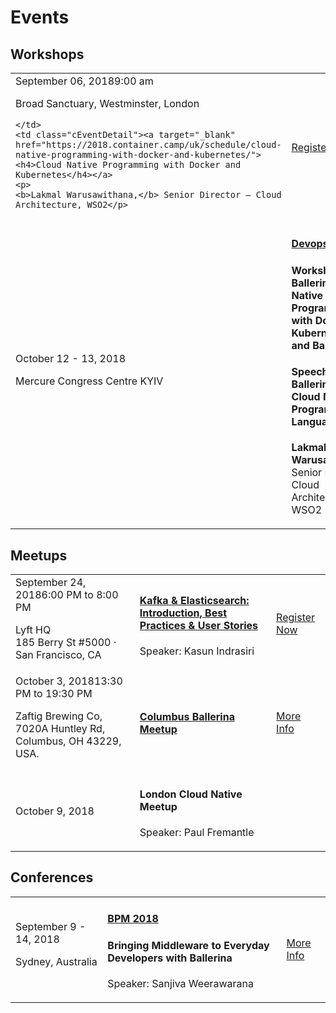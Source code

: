<script src="/js/events.js"></script>
<link rel="stylesheet" href="/css/events-page.css"></link>

# Events

## Workshops

<table class="cEventTable cWorkshopList">
<tr>
    <td class="cEventDateContainer"><span class="cEventDate">September 06, 2018</span>9:00 am
    <p class="cEventLocation">Broad Sanctuary, Westminster, London</p>

    </td>
    <td class="cEventDetail"><a target="_blank" href="https://2018.container.camp/uk/schedule/cloud-native-programming-with-docker-and-kubernetes/"><h4>Cloud Native Programming with Docker and Kubernetes</h4></a>
    <p>
    <b>Lakmal Warusawithana,</b> Senior Director – Cloud Architecture, WSO2</p>
  </p>
    </td>
    <td class="cEventURL"><a class="cEventRegistration" href="https://2018.container.camp/uk/schedule/cloud-native-programming-with-docker-and-kubernetes/">Register Now</a></td>
</tr>
<tr>
    <td class="cEventDateContainer"><span class="cEventDate">October 12 - 13, 2018</span>
    <p class="cEventLocation">Mercure Congress Centre KYIV</p>
    </td>
    <td class="cEventDetail"><a target="_blank" href="https://devopsstage.com/stranitsa-spikera/lakmal-warusawithana/"><h4>Devops Stage</h4></a>
    <h4>Workshop - Ballerina: Cloud Native Programing with Docker, Kubernetes, and Ballerina</h4>
    <h4>Speech -Ballerina: A Cloud Native Programming Language</h4>
    <b>Lakmal Warusawithana,</b> Senior Director – Cloud Architecture, WSO2</p>
    </td>
    <td class="cEventURL"><a class="cEventRegistration" href="https://devopsstage.com/stranitsa-spikera/lakmal-warusawithana/" target="_blank">More Info</a></td>
</tr>
</table>


<!-- ## Webinars

<table class="cEventTable cWebinarList">

<tr>
    <td class="cEventDateContainer"><span class="cEventDate">August 22, 2018</span>10:00 am PDT (6:00 pm in UK)</td>
    <td class="cEventDetail"><a target="_blank" href="/learn/events/webinars/observing-your-ballerina-services-with-humio/"><h4>Observing Your Ballerina Services with Humio</h4></a>
    <p>
    <b>Anjana Fernando</b> Director - Engineering, WSO2</p>
    <p>
    <b>PJ Hagerty</b></p>
    <p>Founder of DevRelate.io and Developer Advocate for Humio.com</p>
    </td>
    <td class="cEventURL"><a class="cEventRegistration" href="/learn/events/webinars/observing-your-ballerina-services-with-humio/">Register Now</a></td>
</tr>

</table> -->

## Meetups

<table class="cEventTable cMeetupsList">
    <!-- <tr>
        <td class="cEventDateContainer"><span class="cEventDate">September 10, 2018 </span>6:00 PM
            <p class="cEventLocation">inovaBra habitat,
                Av. Angélica, 2529 - 10° andar · São Paulo, Brazil</p>
        </td>
        <td class="cEventDetail"><a target="_blank" href="https://www.meetup.com/pt-BR/Cloud-Native-Sao-Paulo/events/253753781/"><h4> Cloud Native São Paulo - Meetup #6 - Aplicações Cloud Native</h4></a>
            <p>Speakers: Edgar Silva and Roberto Monteiro</p>
        </td>
        <td class="cEventURL"><a class="cEventRegistration" href="https://www.meetup.com/pt-BR/Cloud-Native-Sao-Paulo/events/253753781/" target="_blank">Register Now</a></td>
    </tr> -->
    <tr>
        <td class="cEventDateContainer"><span class="cEventDate">September 24, 2018</span>6:00 PM to 8:00 PM
            <p class="cEventLocation">Lyft HQ<br/>
185 Berry St #5000 · San Francisco, CA</p>
        </td>
        <td class="cEventDetail"><a target="_blank" href="https://www.meetup.com/KafkaBayArea/events/254248245"><h4>Kafka & Elasticsearch: Introduction, Best Practices & User Stories</h4></a>
            <p>Speaker: Kasun Indrasiri</p>
        </td>
        <td class="cEventURL"><a class="cEventRegistration" href="https://www.meetup.com/KafkaBayArea/events/254248245" target="_blank">Register Now</a></td>
    </tr>
      <tr>
        <td class="cEventDateContainer"><span class="cEventDate">October 3, 2018</span>13:30 PM to 19:30 PM
            <p class="cEventLocation">Zaftig Brewing Co, 7020A Huntley Rd, Columbus, OH 43229, USA.</p>
        </td>
        <td class="cEventDetail"><a target="_blank" href="/learn/events/osu-ballerina-meetup"><h4>Columbus Ballerina Meetup</h4></a></td>
        <td class="cEventURL"><a class="cEventRegistration" href="/learn/events/columbus-ballerina-meetup/" target="_blank">More Info</a></td>
    </tr>
    <tr>
        <td class="cEventDateContainer"><span class="cEventDate">October 9, 2018</span></td>
        <td class="cEventDetail"><h4> London Cloud Native Meetup</h4>
            <p>Speaker: Paul Fremantle</p>
        </td>
        <td class="cEventURL"></td>
    </tr>
</table>

## Conferences

<table class="cEventTable cConferencesList">
    <!-- <tr>
      <td class="cEventDetail c2col" colspan="2">
        <img class="cEventLogo" src="https://con.ballerina.io/wp-content/themes/ballerinacon/images/bcon-logo.png"/>
      </td>
        <td class="cEventURL c2col" colspan="2"><a class="cEventRegistration" href="https://con.ballerina.io/?utm_source=bio&utm_medium=banner&utm_campaign=bio_top_banner" target="_blank">Register Now</a></td>
    </tr> -->
    <!-- <tr>
        <td class="cEventDateContainer"><span class="cEventDate">June 26 - 29, 2018</span>
        <p class="cEventLocation">New York Marriott Marquis</p>
        </td>
        <td class="cEventDetail"><a target="_blank" href="https://qconnewyork.com/ny2018/presentation/ballerina-cloud-native-programming-language"><h4>QCon NY</h4></a>
        <h4>Ballerina - Cloud Native Programming Language</h4>
        <p>Speaker: Sameera Jayasoma</p>
        </td>
        <td class="cEventURL"><a class="cEventRegistration" href="https://qconnewyork.com/ny2018/presentation/ballerina-cloud-native-programming-language" target="_blank">More Info</a></td>
    </tr> -->
    <!-- <tr>
        <td class="cEventDateContainer"><span class="cEventDate">August 1, 2018</span>
        <p class="cEventLocation">New York Marriott Marquis</p>
        </td>
        <td class="cEventDetail"><a target="_blank" href="https://www.javasig.com/"><h4>JavaSig NY</h4></a>
        <p>Speaker: Tyler Jewell </p>
        </td>
        <td class="cEventURL"><a class="cEventRegistration" href="https://www.javasig.com/" target="_blank">More Info</a></td>
    </tr> -->
    <tr>
        <td class="cEventDateContainer"><span class="cEventDate">September 9 - 14, 2018</span>
        <p class="cEventLocation">Sydney, Australia</p>
        </td>
        <td class="cEventDetail"><a target="_blank" href="http://bpm2018.web.cse.unsw.edu.au/keynotes.html"><h4>BPM 2018 </h4></a>
        <h4>Bringing Middleware to Everyday Developers with Ballerina</h4>
        <p>Speaker: Sanjiva Weerawarana </p>
        </td>
        <td class="cEventURL"><a class="cEventRegistration" href="http://bpm2018.web.cse.unsw.edu.au/keynotes.html" target="_blank">More Info</a></td>
    </tr>
</table>
